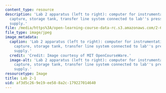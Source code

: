 ```yaml
---
content_type: resource
description: 'Lab 2 apparatus (left to right): computer for instrumentation and data
  capture, storage tank, transfer line system connected to lab''s pressurized air
  supply.'
file: /media/https%3A/open-learning-course-data-rc.s3.amazonaws.com/2-672-project-laboratory-spring-2009/af3d5c269e19ee588a2c179227014640_lab2-1.jpg
file_type: image/jpeg
image_metadata:
  caption: 'Lab 2 apparatus (left to right): computer for instrumentation and data
    capture, storage tank, transfer line system connected to lab''s pressurized air
    supply.'
  credit: 'Credit: Image courtesy of MIT OpenCourseWare.'
  image-alt: 'Lab 2 apparatus (left to right): computer for instrumentation and data
    capture, storage tank, transfer line system connected to lab''s pressurized air
    supply.'
resourcetype: Image
title: Lab 2-1
uid: af3d5c26-9e19-ee58-8a2c-179227014640
---
```

